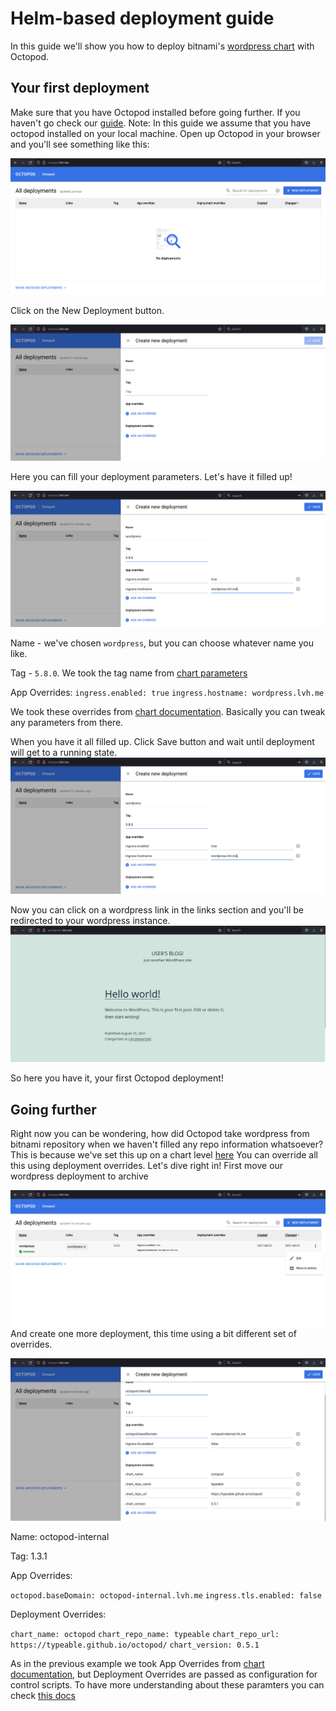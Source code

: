 # Helm-based deployment guide

In this guide we'll show you how to deploy bitnami's [wordpress chart](https://github.com/bitnami/charts/tree/master/bitnami/wordpress) with Octopod.

## Your first deployment

Make sure that you have Octopod installed before going further. If you haven't go check our [guide](Octopod_deployment_guide.md).
Note: In this guide we assume that you have octopod installed on your local machine.
Open up Octopod in your browser and you'll see something like this:

![](../images/octopod_blank.png)

Click on the New Deployment button.

![](../images/octopod_deployment_blank.png)

Here you can fill your deployment parameters. Let's have it filled up!

![](../images/octopod_deployment_filled.png)

Name - we've chosen `wordpress`, but you can choose whatever name you like.

Tag - `5.8.0`. We took the tag name from [chart parameters](https://github.com/bitnami/charts/blob/master/bitnami/wordpress/Chart.yaml#L4)

App Overrides:
`ingress.enabled: true`
`ingress.hostname: wordpress.lvh.me`

We took these overrides from [chart documentation](https://github.com/bitnami/charts/tree/master/bitnami/wordpress#traffic-exposure-parameters). Basically you can tweak any parameters from there.

When you have it all filled up. Click Save button and wait until deployment will get to a running state.
![](../images/octopod_deployment_filled.png)

Now you can click on a wordpress link in the links section and you'll be redirected to your wordpress instance.
![](../images/wordpress_blank.png)

So here you have it, your first Octopod deployment!

## Going further

Right now you can be wondering, how did Octopod take wordpress from bitnami repository when we haven't filled any repo information whatsoever? This is because we've set this up on a chart level [here](../../charts/octopod/values.yaml#L90)
You can override all this using deployment overrides. Let's dive right in!
First move our wordpress deployment to archive

![](../images/octopod_archive.png)
And create one more deployment, this time using a bit different set of overrides.

![](../images/octopod_in_octopod_deployment.png)

Name: octopod-internal

Tag: 1.3.1

App Overrides:

`octopod.baseDomain: octopod-internal.lvh.me`
`ingress.tls.enabled: false`

Deployment Overrides:

`chart_name: octopod`
`chart_repo_name: typeable`
`chart_repo_url: https://typeable.github.io/octopod/`
`chart_version: 0.5.1`

As in the previous example we took App Overrides from [chart documentation](../../charts/octopod#parameters), but Deployment Overrides are passed as configuration for control scripts. To have more understanding about these paramters you can check [this docs](../../helm-control-scripts/README.md)
